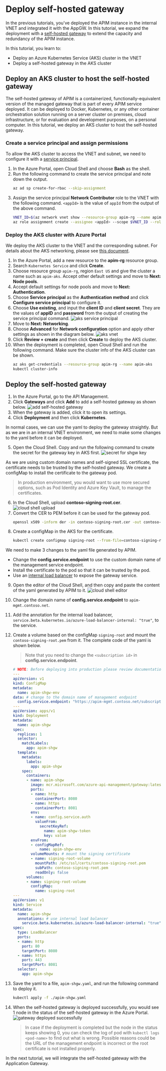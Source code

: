 # Deploy self-hosted gateway

In the previous tutorials, you've deployed the APIM instance in the internal VNET and integrated it with the AppGW. In this tutorial, we expand the deployment with a [self-hosted gateway](https://docs.microsoft.com/azure/api-management/self-hosted-gateway-overview) to extend the capacity and redundancy of the APIM instance.

In this tutorial, you learn to:

- Deploy an Azure Kubernetes Service (AKS) cluster in the VNET
- Deploy a self-hosted gateway in the AKS cluster

## Deploy an AKS cluster to host the self-hosted gateway

The self-hosted gateway of APIM is a containerized, functionally-equivalent version of the managed gateway that is part of every APIM service deployed. It can be deployed to Docker, Kubernetes, or any other container orchestration solution running on a server cluster on premises, cloud infrastructure, or for evaluation and development purposes, on a personal computer. In this tutorial, we deploy an AKS cluster to host the self-hosted gateway.

### Create a service principal and assign permissions

To allow the AKS cluster to access the VNET and subnet, we need to configure it with a [service principal](https://docs.microsoft.com/azure/active-directory/develop/app-objects-and-service-principals#service-principal-object).

1. In the Azure Portal, open Cloud Shell and choose **Bash** as the shell.
1. Run the following command to create the service principal and note down the output.
    ```bash
    az ad sp create-for-rbac --skip-assignment
    ```
1. Assign the service principal **Network Contributor** role to the VNET with the following command. `<appId>` is the value of `appId` from the output of the above command.
    ```bash
    VNET_ID=$(az network vnet show --resource-group apim-rg --name apim-vnet --query id -o tsv)
    az role assignment create --assignee <appId> --scope $VNET_ID --role "Network Contributor"
    ```

### Deploy the AKS cluster with Azure Portal

We deploy the AKS cluster to the VNET and the corresponding subnet. For details about the AKS networking, please see [this document](https://docs.microsoft.com/azure/aks/configure-kubenet).

1. In the Azure Portal, add a new resource to the **apim-rg** resource group.
1. Search `Kubernetes Service` and click **Create**.
1. Choose resource group `apim-rg`, region `East US` and give the cluster a name such as `apim-aks`. Accept other default settings and move to **Next: Node pools**.
1. Accept default settings for node pools and move to **Next: Authentication**.
1. Choose **Service principal** as the **Authentication method** and click **Configure service principal** to configure it.
1. Choose **Use existing**, and input the **client ID** and **client secret**. They are the values of **appID** and **password** from the output of creating the service principal command.
    ![aks service principal](images/aks-service-principal.png)
1. Move to **Next: Networking**.
1. Choose **Advanced** for **Network configuration** option and apply other settings as shown in the diagram below.
    ![aks vnet](images/aks-vnet.png)
1. Click **Review + create** and then click **Create** to deploy the AKS cluster.
1. When the deployment is completed, open Cloud Shell and run the following command. Make sure the cluster info of the AKS cluster can be shown.
    ```bash
    az aks get-credentials --resource-group apim-rg --name apim-aks
    kubectl cluster-info
    ```

## Deploy the self-hosted gateway

1. In the Azure Portal, go to the API Management.
1. Click **Gateways** and click **Add** to add a self-hosted gateway as shown below.
    ![add self-hosted gateway](images/apim-add-shgw.png)
1. When the gateway is added, click it to open its settings.
1. Click **Deployment** and then click **Kubernetes**.

In normal cases, we can use the yaml to deploy the gateway straightly. But as we are in an internal VNET environment, we need to make some changes to the yaml before it can be deployed.

5. Open the Cloud Shell. Copy and run the following command to create the secret for the gateway key in AKS first.
    ![secret for shgw key](images/shgw-secret.png)

As we are using custom domain names and self-signed SSL certificate, the certificate needs to be trusted by the self-hosted gateway. We create a configMap to install the certificate to the gateway pod.

> In production environment, you would want to use more secured options, such as Pod Identity and Azure Key Vault, to manage the certificates.

6. In the Cloud Shell, upload **contoso-signing-root.cer**.
    ![cloud shell upload](images/cloud-shell-upload.png)
1. Convert the CER to PEM before it can be used for the gateway pod.
    ```bash
    openssl x509 -inform der -in contoso-signing-root.cer -out contoso-signing-root.pem
    ```
1. Create a configMap in the AKS for the certificate.
    ```bash
    kubectl create configmap signing-root --from-file=contoso-signing-root.pem
    ```

We need to make 3 changes to the yaml file generated by APIM.

- Change the **config.service.endpoint** to use the custom domain name of the management service endpoint.
- Install the certificate to the pod so that it can be trusted by the pod.
- Use an [internal load balancer](https://docs.microsoft.com/azure/aks/internal-lb) to expose the gateway service.

9. Open the editor of the Cloud Shell, and then copy and paste the content of the yaml generated by APIM to it.
    ![cloud shell editor](images/cloud-shell-editor.png)
1. Change the domain name of **config.service.endpoint** to `apim-mgmt.contoso.net`.
1. Add the annotation for the internal load balancer, `service.beta.kubernetes.io/azure-load-balancer-internal: "true"`, to the service.
1. Create a volume based on the configMap `signing-root` and mount the `contoso-signing-root.pem` from it. The complete code of the yaml is shown below.

    > Note that you need to change the `<subscription id>` in **config.service.endpoint**.

    ```yml
    # NOTE: Before deploying into production please review documentation -> https://aka.ms/self-hosted-gateway-production
    ---
    apiVersion: v1
    kind: ConfigMap
    metadata:
      name: apim-shgw-env
    data: # change to the domain name of management endpoint
      config.service.endpoint: "https://apim-mgmt.contoso.net/subscriptions/<subscription id>/resourceGroups/apim-rg/providers/Microsoft.ApiManagement/service/apiminst32?api-version=2019-12-01"
    ---
    apiVersion: apps/v1
    kind: Deployment
    metadata:
      name: apim-shgw
    spec:
      replicas: 1
      selector:
        matchLabels:
          app: apim-shgw
      template:
        metadata:
          labels:
            app: apim-shgw
        spec:
          containers:
          - name: apim-shgw
            image: mcr.microsoft.com/azure-api-management/gateway:latest
            ports:
            - name: http
              containerPort: 8080
            - name: https
              containerPort: 8081
            env:
            - name: config.service.auth
              valueFrom:
                secretKeyRef:
                  name: apim-shgw-token
                  key: value
            envFrom:
            - configMapRef:
                name: apim-shgw-env
            volumeMounts: # mount the signing certificate
            - name: signing-root-volume
              mountPath: /etc/ssl/certs/contoso-signing-root.pem
              subPath: contoso-signing-root.pem
              readOnly: false
          volumes:
          - name: signing-root-volume
            configMap:
              name: signing-root
    ---
    apiVersion: v1
    kind: Service
    metadata:
      name: apim-shgw
      annotations: # use internal load balancer
        service.beta.kubernetes.io/azure-load-balancer-internal: "true"
    spec:
      type: LoadBalancer
      ports:
      - name: http
        port: 80
        targetPort: 8080
      - name: https
        port: 443
        targetPort: 8081
      selector:
        app: apim-shgw
    ```
1. Save the yaml to a file, `apim-shgw.yaml`, and run the following command to deploy it.
    ```bash
    kubectl apply -f ./apim-shgw.yaml
    ```
1. When the self-hosted gateway is deployed successfully, you would see 1 node in the status of the self-hosted gateway in the Azure Portal.
    ![gateway deployed successfully](images/shgw-deploy-success.png)

    > In case if the deployment is completed but the node in the status keeps showing 0, you can check the log of pod with `kubectl logs <pod-name>` to find out what is wrong. Possible reasons could be the URL of the management endpoint is incorrect or the root certificate is not installed properly.

In the next tutorial, we will integrate the self-hosted gateway with the Application Gateway.
